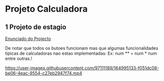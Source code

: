 # Projeto Calculadora

## 1 Projeto de estagio
[Enunciado do Projecto](https://furry-firefly-24d.notion.site/Projeto-Calculadora-189f21e6f78d4ba1a7e50978713e48a9
)

De notar que todos os butoes funcionam mas que algumas funcionalidades tipicas de calculadoras nao estao implementadas:
Ex: num ** = num * num
entre outras.!

https://user-images.githubusercontent.com/97111189/164995133-f051dc08-be06-4eac-9554-c27eb2947f74.mp4
